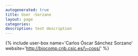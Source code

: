 ```yaml
---
autogenerated: true
title: User ›Sorzano
layout: page
categories: 
description: test description
---
```


{% include user-box name='Carlos Óscar Sánchez Sorzano' website='http://biocomp.cnb.csic.es/\~coss/' %}
